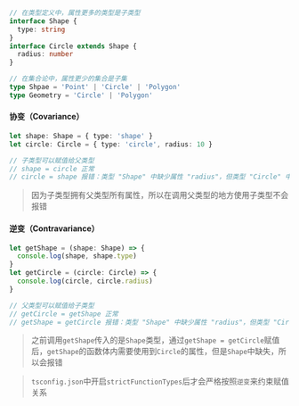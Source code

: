 ```typescript
// 在类型定义中，属性更多的类型是子类型
interface Shape {
  type: string
}
interface Circle extends Shape {
  radius: number
}
```

```typescript
// 在集合论中，属性更少的集合是子集
type Shpae = 'Point' | 'Circle' | 'Polygon'
type Geometry = 'Circle' | 'Polygon'
```

#### 协变（Covariance）

```typescript
let shape: Shape = { type: 'shape' }
let circle: Circle = { type: 'circle', radius: 10 }

// 子类型可以赋值给父类型
// shape = circle 正常
// circle = shape 报错：类型 "Shape" 中缺少属性 "radius"，但类型 "Circle" 中需要该属性
```

> 因为子类型拥有父类型所有属性，所以在调用父类型的地方使用子类型不会报错

#### 逆变（Contravariance）

```typescript
let getShape = (shape: Shape) => {
  console.log(shape, shape.type)
}
let getCircle = (circle: Circle) => {
  console.log(circle, circle.radius)
}

// 父类型可以赋值给子类型
// getCircle = getShape 正常
// getShape = getCircle 报错：类型 "Shape" 中缺少属性 "radius"，但类型 "Circle" 中需要该属性
```

> 之前调用`getShape`传入的是`Shape`类型，通过`getShape = getCircle`赋值后，`getShape`的函数体内需要使用到`Circle`的属性，但是`Shape`中缺失，所以会报错

> `tsconfig.json`中开启`strictFunctionTypes`后才会严格按照`逆变`来约束赋值关系
